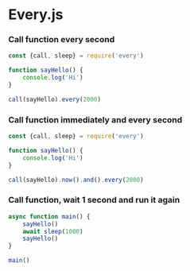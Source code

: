 # Every.js

### Call function every second
```javascript
const {call, sleep} = require('every')

function sayHello() {
    console.log('Hi')
}

call(sayHello).every(2000)

```
### Call function immediately and every second
```javascript
const {call, sleep} = require('every')

function sayHello() {
    console.log('Hi')
}

call(sayHello).now().and().every(2000)

```

### Call function, wait 1 second and run it again
```javascript
async function main() {
    sayHello()
    await sleep(1000)
    sayHello()
}

main()
```
